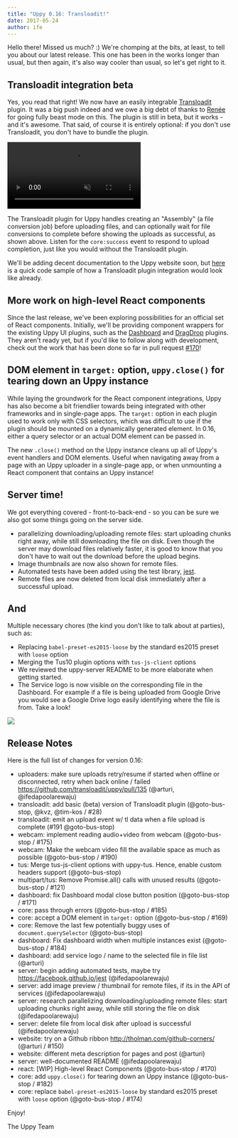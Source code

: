 ```yaml
---
title: "Uppy 0.16: Transloadit!"
date: 2017-05-24
author: ife
---
```


Hello there! Missed us much? :) We're chomping at the bits, at least, to tell you about our latest release. This one has been in the works longer than usual, but then again, it's also way cooler than usual, so let's get right to it.

<!-- more -->

## Transloadit integration beta

Yes, you read that right! We now have an easily integrable [Transloadit](https://transloadit.com) plugin. It was a big push indeed and we owe a big debt of thanks to [Renée](https://github.com/goto-bus-stop) for going fully beast mode on this. The plugin is still in beta, but it works - and it's awesome. That said, of course it is entirely optional: if you don't use Transloadit, you don't have to bundle the plugin.

<video alt="Demo video showing the Transloadit upload plugin in action." muted autoplay loop>
  <source src="/images/blog/0.16/transloadit.webm" type="video/webm">
  <source src="/images/blog/0.16/transloadit.mp4" type="video/mp4">
</video>

The Transloadit plugin for Uppy handles creating an "Assembly" (a file conversion job) before uploading files, and can optionally wait for file conversions to complete before showing the uploads as successful, as shown above. Listen for the `core:success` event to respond to upload completion, just like you would without the Transloadit plugin.

We'll be adding decent documentation to the Uppy website soon, but [here](https://gist.github.com/kvz/8ae07aa8c063c8e55abbc1580b50c8a4#file-uppy-demo-js-L117-L147) is a quick code sample of how a Transloadit plugin integration would look like already.

## More work on high-level React components

Since the last release, we've been exploring possibilities for an official set of React components. Initially, we'll be providing component wrappers for the existing Uppy UI plugins, such as the [Dashboard](/examples/dashboard) and [DragDrop](/examples/dragdrop) plugins. They aren't ready yet, but if you'd like to follow along with development, check out the work that has been done so far in pull request [#170](https://github.com/transloadit/uppy/pull/170)!

## DOM element in `target:` option, `uppy.close()` for tearing down an Uppy instance

While laying the groundwork for the React component integrations, Uppy has also become a bit friendlier towards being integrated with other frameworks and in single-page apps. The `target:` option in each plugin used to work only with CSS selectors, which was difficult to use if the plugin should be mounted on a dynamically generated element. In 0.16, either a query selector or an actual DOM element can be passed in.

The new `.close()` method on the Uppy instance cleans up all of Uppy's event handlers and DOM elements. Useful when navigating away from a page with an Uppy uploader in a single-page app, or when unmounting a React component that contains an Uppy instance!

## Server time!

We got everything covered - front-to-back-end - so you can be sure we also got some things going on the server side.

- parallelizing downloading/uploading remote files: start uploading chunks right away, while still downloading the file on disk. Even though the server may download files relatively faster, it is good to know that you don't have to wait out the download before the upload begins.
- Image thumbnails are now also shown for remote files.
- Automated tests have been added using the test library, [jest](https://facebook.github.io/jest/).
- Remote files are now deleted from local disk immediately after a successful upload.

## And

Multiple necessary chores (the kind you don’t like to talk about at parties), such as:

- Replacing `babel-preset-es2015-loose` by the standard es2015 preset with `loose` option
- Merging the Tus10 plugin options with `tus-js-client` options
- We reviewed the uppy-server README to be more elaborate when getting started.
- The Service logo is now visible on the corresponding file in the Dashboard. For example if a file is being uploaded from Google Drive you would see a Google Drive logo easily identifying where the file is from. Take a look!

<img src="/images/blog/0.16/service-logos.png">

## Release Notes

Here is the full list of changes for version 0.16:
- uploaders: make sure uploads retry/resume if started when offline or disconnected, retry when back online / failed <https://github.com/transloadit/uppy/pull/135> (@arturi, @ifedapoolarewaju)
- transloadit: add basic (beta) version of Transloadit plugin (@goto-bus-stop, @kvz, @tim-kos / #28)
- transloadit: emit an upload event w/ tl data when a file upload is complete (#191 @goto-bus-stop)
- webcam: implement reading audio+video from webcam (@goto-bus-stop / #175)
- webcam: Make the webcam video fill the available space as much as possible (@goto-bus-stop / #190)
- tus: Merge tus-js-client options with uppy-tus. Hence, enable custom headers support (@goto-bus-stop)
- multipart/tus: Remove Promise.all() calls with unused results (@goto-bus-stop / #121)
- dashboard: fix Dashboard modal close button position (@goto-bus-stop / #171)
- core: pass through errors (@goto-bus-stop / #185)
- core: accept a DOM element in `target:` option (@goto-bus-stop / #169)
- core: Remove the last few potentially buggy uses of `document.querySelector` (@goto-bus-stop)
- dashboard: Fix dashboard width when multiple instances exist (@goto-bus-stop / #184)
- dashboard: add service logo / name to the selected file in file list (@arturi)
- server: begin adding automated tests, maybe try <https://facebook.github.io/jest> (@ifedapoolarewaju)
- server: add image preview / thumbnail for remote files, if its in the API of services (@ifedapoolarewaju)
- server: research parallelizing downloading/uploading remote files: start uploading chunks right away, while still storing the file on disk (@ifedapoolarewaju)
- server: delete file from local disk after upload is successful (@ifedapoolarewaju)
- website: try on a Github ribbon <http://tholman.com/github-corners/> (@arturi / #150)
- website: different meta description for pages and post (@arturi)
- server: well-documented README (@ifedapoolarewaju)
- react: \[WIP] High-level React Components (@goto-bus-stop / #170)
- core: add `uppy.close()` for tearing down an Uppy instance (@goto-bus-stop / #182)
- core: replace `babel-preset-es2015-loose` by standard es2015 preset with `loose` option (@goto-bus-stop / #174)

Enjoy!

The Uppy Team
